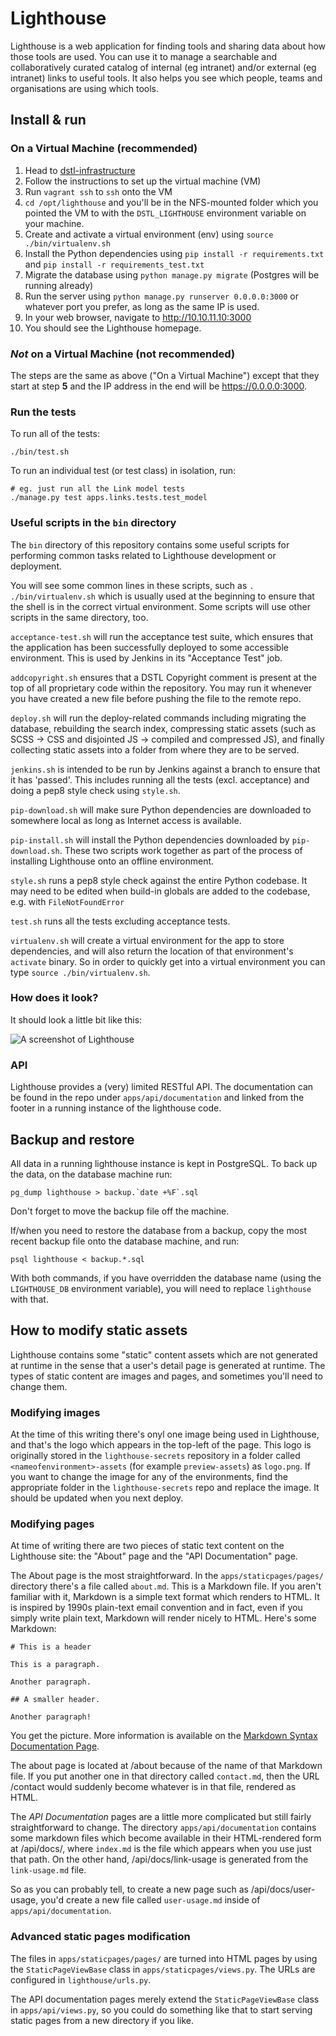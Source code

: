 # Lighthouse

Lighthouse is a web application for finding tools and sharing data about how those tools are used. You can use it to manage a searchable and collaboratively curated catalog of internal (eg intranet) and/or external (eg intranet) links to useful tools. It also helps you see which people, teams and organisations are using which tools.

## Install & run

### On a Virtual Machine (recommended)

  1. Head to [dstl-infrastructure](https://github.com/dstl/lighthouse-builder)
  2. Follow the instructions to set up the virtual machine (VM)
  3. Run `vagrant ssh` to `ssh` onto the VM
  4. `cd /opt/lighthouse` and you'll be in the NFS-mounted folder which you
  pointed the VM to with the `DSTL_LIGHTHOUSE` environment variable on your
  machine.
  5. Create and activate a virtual environment (env) using
  `source ./bin/virtualenv.sh`
  6. Install the Python dependencies using `pip install -r requirements.txt` and `pip install -r requirements_test.txt`
  7. Migrate the database using `python manage.py migrate` (Postgres will be
  running already)
  8. Run the server using `python manage.py runserver 0.0.0.0:3000` or whatever
  port you prefer, as long as the same IP is used.
  9. In your web browser, navigate to http://10.10.11.10:3000
  10. You should see the Lighthouse homepage.

### _Not_ on a Virtual Machine (not recommended)

The steps are the same as above ("On a Virtual Machine") except that they start
at step **5** and the IP address in the end will be https://0.0.0.0:3000.

### Run the tests

To run all of the tests:

    ./bin/test.sh

To run an individual test (or test class) in isolation, run:

    # eg. just run all the Link model tests
    ./manage.py test apps.links.tests.test_model

### Useful scripts in the `bin` directory

The `bin` directory of this repository contains some useful scripts for
performing common tasks related to Lighthouse development or deployment.

You will see some common lines in these scripts, such as `. ./bin/virtualenv.sh`
which is usually used at the beginning to ensure that the shell is in the
correct virtual environment. Some scripts will use other scripts in the same
directory, too.

`acceptance-test.sh` will run the acceptance test suite, which ensures that the
application has been successfully deployed to some accessible environment. This
is used by Jenkins in its "Acceptance Test" job.

`addcopyright.sh` ensures that a DSTL Copyright comment is present at the top of
all proprietary code within the repository. You may run it whenever you have
created a new file before pushing the file to the remote repo.

`deploy.sh` will run the deploy-related commands including migrating the
database, rebuilding the search index, compressing static assets (such as SCSS →
CSS and disjointed JS → compiled and compressed JS), and finally collecting
static assets into a folder from where they are to be served.

`jenkins.sh` is intended to be run by Jenkins against a branch to ensure that it
has 'passed'. This includes running all the tests (excl. acceptance) and doing a
pep8 style check using `style.sh`.

`pip-download.sh` will make sure Python dependencies are downloaded to somewhere
local as long as Internet access is available.

`pip-install.sh` will install the Python dependencies downloaded by
`pip-download.sh`. These two scripts work together as part of the process of
installing Lighthouse onto an offline environment.

`style.sh` runs a pep8 style check against the entire Python codebase. It may
need to be edited when build-in globals are added to the codebase, e.g. with
`FileNotFoundError`

`test.sh` runs all the tests excluding acceptance tests.

`virtualenv.sh` will create a virtual environment for the app to store
dependencies, and will also return the location of that environment's `activate`
binary. So in order to quickly get into a virtual environment you can type
`source ./bin/virtualenv.sh`.

### How does it look?

It should look a little bit like this:

![A screenshot of Lighthouse](../master/readme.png?raw=true)


### API

Lighthouse provides a (very) limited RESTful API. The documentation can be
found in the repo under `apps/api/documentation` and linked from the footer
in a running instance of the lighthouse code.

## Backup and restore

All data in a running lighthouse instance is kept in PostgreSQL. To back up
the data, on the database machine run:

    pg_dump lighthouse > backup.`date +%F`.sql

Don't forget to move the backup file off the machine.

If/when you need to restore the database from a backup, copy the most recent
backup file onto the database machine, and run:

    psql lighthouse < backup.*.sql

With both commands, if you have overridden the database name (using the
`LIGHTHOUSE_DB` environment variable), you will need to replace `lighthouse`
with that.

## How to modify static assets

Lighthouse contains some "static" content assets which are not generated at
runtime in the sense that a user's detail page is generated at runtime. The
types of static content are images and pages, and sometimes you'll need to
change them.

### Modifying images

At the time of this writing there's onyl one image being used in Lighthouse, and
that's the logo which appears in the top-left of the page. This logo is
originally stored in the `lighthouse-secrets` repository in a folder called
`<nameofenvironment>-assets` (for example `preview-assets`) as `logo.png`. If
you want to change the image for any of the environments, find the appropriate
folder in the `lighthouse-secrets` repo and replace the image. It should be
updated when you next deploy.

### Modifying pages

At time of writing there are two pieces of static text content on the Lighthouse
site: the "About" page and the "API Documentation" page.

The About page is the most straightforward. In the `apps/staticpages/pages/`
directory there's a file called `about.md`. This is a Markdown file. If you
aren't familiar with it, Markdown is a simple text format which renders to HTML.
It is inspired by 1990s plain-text email convention and in fact, even if you
simply write plain text, Markdown will render nicely to HTML. Here's some
Markdown:

```
# This is a header

This is a paragraph.

Another paragraph.

## A smaller header.

Another paragraph!
```

You get the picture. More information is available on the [Markdown Syntax
Documentation Page](https://daringfireball.net/projects/markdown/syntax).

The about page is located at /about because of the name of that Markdown file.
If you put another one in that directory called `contact.md`, then the URL
/contact would suddenly become whatever is in that file, rendered as HTML.

The *API Documentation* pages are a little more complicated but still fairly
straightforward to change. The directory `apps/api/documentation` contains some
markdown files which become available in their HTML-rendered form at /api/docs/,
where `index.md` is the file which appears when you use just that path. On the
other hand, /api/docs/link-usage is generated from the `link-usage.md` file.

So as you can probably tell, to create a new page such as /api/docs/user-usage,
you'd create a new file called `user-usage.md` inside of
`apps/api/documentation`.

### Advanced static pages modification

The files in `apps/staticpages/pages/` are turned into HTML pages by using the
`StaticPageViewBase` class in `apps/staticpages/views.py`. The URLs are configured
in `lighthouse/urls.py`.

The API documentation pages merely extend the `StaticPageViewBase` class in
`apps/api/views.py`, so you could do something like that to start serving static
pages from a new directory if you like.
